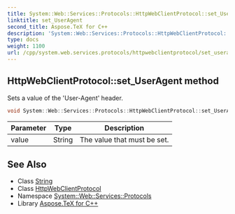 ```yaml
---
title: System::Web::Services::Protocols::HttpWebClientProtocol::set_UserAgent method
linktitle: set_UserAgent
second_title: Aspose.TeX for C++
description: 'System::Web::Services::Protocols::HttpWebClientProtocol::set_UserAgent method. Sets a value of the ''User-Agent'' header in C++.'
type: docs
weight: 1100
url: /cpp/system.web.services.protocols/httpwebclientprotocol/set_useragent/
---
```

## HttpWebClientProtocol::set_UserAgent method


Sets a value of the 'User-Agent' header.

```cpp
void System::Web::Services::Protocols::HttpWebClientProtocol::set_UserAgent(String value)
```


| Parameter | Type | Description |
| --- | --- | --- |
| value | String | The value that must be set. |

## See Also

* Class [String](../../../system/string/)
* Class [HttpWebClientProtocol](../)
* Namespace [System::Web::Services::Protocols](../../)
* Library [Aspose.TeX for C++](../../../)
